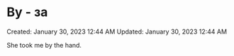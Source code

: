 # By - за

Created: January 30, 2023 12:44 AM
Updated: January 30, 2023 12:44 AM

She took me by the hand.